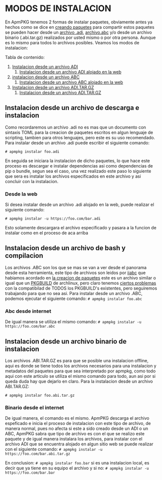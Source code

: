 # MODOS DE INSTALACION
En ApmPKG tenemos 2 formas de instalar paquetes, obviamente antes ya hechos como se dice en [creando paquetes](creando_paquetes.md) para compartir estos paquetes se pueden hacer desde un [archivo .adi](creando_paquetes.md#adi), [archivo.abc](creando_paquetes.md#abc) y/o desde un archivo binario (.abi.tar.gz) realizados por usted mismo o por otra persona. Aunque es lo mismo para todos lo archivos posibles. Veamos los modos de instalacion:

Tabla de contenido:
1. [Instalacion desde un archivo ADI](#instalacion-desde-un-archivo-de-descarga-e-instalacion)
	1. [Instalacion desde un archivo ADI alojado en la web](#desde-la-web)
2. [instalacion desde un archivo ABC](#instalacion-desde-un-archivo-de-bash-y-compilacion)
	1. [Instalacion desde un archivo ABC alojado en la web](#abc-desde-internet)
3. [Instalacion desde un archivo ADI.TAR.GZ](#instalacion-desde-un-archivo-binario-de-instalacion)
	1. [Instalacion desde un archivo ADI.TAR.GZ](#binario-desde-el-internet)
	
	


## Instalacion desde un archivo de descarga e instalacion
Como recordaremos un archivo .adi no es mas que un documento con sintaxis TOML para la creacion de paquetes escritos en algun lenguaje de scripting, tambien para otros lenguajes, pero este es su uso recomendado. Para instalar desde un archivo .adi puede escribir el siguiente comando:

`# apmpkg instalar foo.adi`

En seguida se iniciara la instalacion de dicho paquetes, lo que hace este proceso es descargar e instalar dependencias asi como dependencias de pip o bundle, segun sea el caso, una vez realizado este paso lo siguiente que sera es instalar los archivos especificados en este archivo y asi concluir con la instalacion.

### Desde la web

Si desea instalar desde un archivo .adi alojado en la web, puede realizar el siguiente comando:

`# apmpkg instalar -u https://foo.com/bar.adi`

Esto solamente descargara el archivo especificado y pasara a la funcion de instalar como en el proceso de aca arriba


## Instalacion desde un archivo de bash y compilacion

Los archivos .ABC son los que se mas se van a ver desde el panorama desde esta herramienta, este tipo de archivos son leidos por [iiabc](creando_paquetes.md#abc) que habiamos acordado en [la creacion de paquetes](creando_paquetes.md) este es un archivo similar o igual que un [PKGBUILD](https://wiki.archlinux.org/index.php/PKGBUILD) de archlinux, pero claro tenemos [ciertos problemas](creando_paquetes.md#complicaciones-abc) con la compatibilad de TODOS los PKGBUILD's existentes, pero seguiremos trabajando para que no sea asi. Para instalar desde un archivo .ABC, podemos ejecutar el siguiente comando:
`# apmpkg instalar foo.abc`

### Abc desde internet

De igual manera se utiliza el mismo comando:
`# apmpkg instalar -u https://foo.com/bar.abc`

## Instalacion desde un archivo binario de instalacion

Los archivos .ABI.TAR.GZ es para que se posible una instalacion offline, aqui es donde se tiene todos los archivos necesarios para una instalacion y metadatos del paquetes para que sea interpretado por apmpkg, como todo aqui con este articulo se utiliza el mismo comando para todo, aun asi por si queda duda hay que dejarlo en claro. Para la instalacion desde un archivo ABI.TAR.GZ:

`# apmpkg instalar foo.abi.tar.gz`

### Binario desde el internet

De igual manera, el comando es el mismo. ApmPKG descarga el archivo espeficado e inicia el proceso de instalacion con este tipo de archivo, de manera normal, pues no afecta si este a sido creado desde un ADI o un ABC, ApmPKG sabra que tipo de archivo es con el que se realizo este paquete y de igual manera instalara los archivos, para instalar con el archivo ADI que se encuentra alojado en algun sitio web se puede realizar con el siguiente comando:
`# apmpkg instalar -u https://foo.com/bar.abi.tar.gz`

En conclusion: 
`# apmpkg instalar foo.bar` si es una instalacion local, es decir que ya tiene en su equipo el archivo y si no: `# apmpkg instalar -u https://foo.com/bar.bar`
